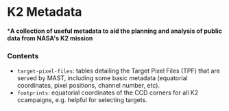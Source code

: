 # K2 Metadata

***A collection of useful metadata to aid the planning
and analysis of public data from NASA's K2 mission**

### Contents

 * `target-pixel-files`: tables detailing the Target Pixel Files (TPF)
 that are served by MAST, including some basic metadata (equatorial coordinates, pixel positions, channel number, etc).
 * `footprints`: equatorial coordinates of the CCD corners for all K2 ccampaigns, e.g. helpful for selecting targets.

 